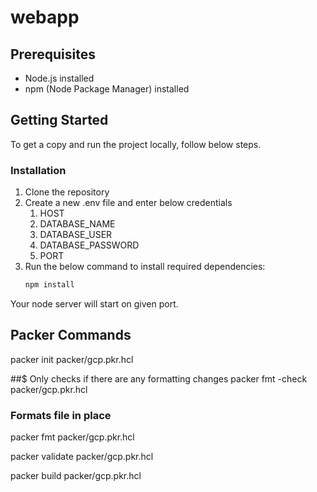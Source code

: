 # webapp


## Prerequisites

- Node.js installed
- npm (Node Package Manager) installed

## Getting Started

To get a copy and run the project locally, follow below steps.

### Installation

1. Clone the repository
2. Create a new .env file and enter below credentials
   1. HOST
   2. DATABASE_NAME
   3. DATABASE_USER
   4. DATABASE_PASSWORD
   5. PORT
3. Run the below command to install required dependencies:
   ```bash
   npm install

Your node server will start on given port.

## Packer Commands

packer init packer/gcp.pkr.hcl

##$ Only checks if there are any formatting changes
packer fmt -check packer/gcp.pkr.hcl

### Formats file in place
packer fmt packer/gcp.pkr.hcl


packer validate packer/gcp.pkr.hcl

packer build packer/gcp.pkr.hcl
    
